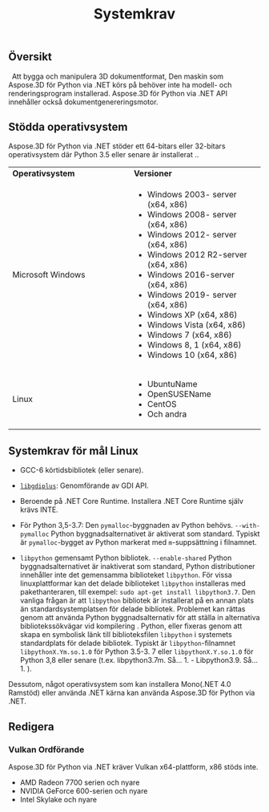 ﻿---
title: Systemkrav
type: docs
weight: 50
url: /sv/python-net/system-requirements/
description: Systemkrav för Aspose.3D för Python via .NET.
---
## **Översikt**
` `Att bygga och manipulera 3D dokumentformat, Den maskin som Aspose.3D för Python via .NET körs på behöver inte ha modell- och renderingsprogram installerad. Aspose.3D för Python via .NET API innehåller också dokumentgenereringsmotor.
## **Stödda operativsystem**
Aspose.3D för Python via .NET stöder ett 64-bitars eller 32-bitars operativsystem där Python 3.5 eller senare är installerat ..

<table>  
    <tr>
        <td style="font-weight: bold; width:400px">Operativsystem</td>
        <td style="font-weight: bold; width:400px">Versioner</td>
    </tr>
    <tr>
        <td>Microsoft Windows</td>
        <td>
            <ul>
                <li>Windows 2003- server (x64, x86)</li>
                <li>Windows 2008- server (x64, x86)</li>
                <li>Windows 2012- server (x64, x86)</li>
                <li>Windows 2012 R2-server (x64, x86)</li>
                <li>Windows 2016-server (x64, x86)</li>
                <li>Windows 2019- server (x64, x86)</li>
                <li>Windows XP (x64, x86)</li>
                <li>Windows Vista (x64, x86)</li>
                <li>Windows 7 (x64, x86)</li>
                <li>Windows 8, 1 (x64, x86)</li>
                <li>Windows 10 (x64, x86)</li>
            </ul>
        </td>
    </tr>
    <tr>
        <td>Linux</td>
        <td>
            <ul>
                <li>UbuntuName</li>
                <li>OpenSUSEName</li>
                <li>CentOS</li>
                <li>Och andra</li>
            </ul>
        </td>
    </tr>
</table>


## Systemkrav för mål Linux

- GCC-6 körtidsbibliotek (eller senare).
  
- [`libgdiplus`](https://github.com/mono/libgdiplus): Genomförande av GDI API.

- Beroende på .NET Core Runtime. Installera .NET Core Runtime själv krävs INTE.

- För Python 3,5-3.7: Den `pymalloc`-byggnaden av Python behövs. `--with-pymalloc` Python byggnadsalternativet är aktiverat som standard. Typiskt är `pymalloc`-bygget av Python markerat med `m`-suppsättning i filnamnet.

- `libpython` gemensamt Python bibliotek. `--enable-shared` Python byggnadsalternativet är inaktiverat som standard, Python distributioner innehåller inte det gemensamma biblioteket `libpython`. För vissa linuxplattformar kan det delade biblioteket `libpython` installeras med pakethanteraren, till exempel: `sudo apt-get install libpython3.7`. Den vanliga frågan är att `libpython` bibliotek är installerat på en annan plats än standardsystemplatsen för delade bibliotek. Problemet kan rättas genom att använda Python byggnadsalternativ för att ställa in alternativa bibliotekssökvägar vid kompilering . Python, eller fixeras genom att skapa en symbolisk länk till biblioteksfilen `libpython` i systemets standardplats för delade bibliotek. Typiskt är `libpython`-filnamnet `libpythonX.Ym.so.1.0` för Python 3.5-3. 7 eller `libpythonX.Y.so.1.0` för Python 3,8 eller senare (t.ex. libpython3.7m. Så... 1. - Libpython3.9. Så... 1. ).



Dessutom, något operativsystem som kan installera Mono(.NET 4.0 Ramstöd) eller använda .NET kärna kan använda Aspose.3D för Python via .NET.
## **Redigera**
### **Vulkan Ordförande**
Aspose.3D för Python via .NET kräver Vulkan x64-plattform, x86 stöds inte.

- AMD Radeon 7700 serien och nyare
- NVIDIA GeForce 600-serien och nyare
- Intel Skylake och nyare
